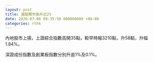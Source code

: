 ```yaml
---
layout: post
title: 滬股開市後升近2%
date: 2020-07-06 09:35:50.000000000 +08:00
categories: rthk
---
```


內地股市上揚，上證綜合指數高開35點，較早時報3210點，升58點，升幅1.84%。

深證成份指數及創業板指數分別升逾1%及0.1%。
